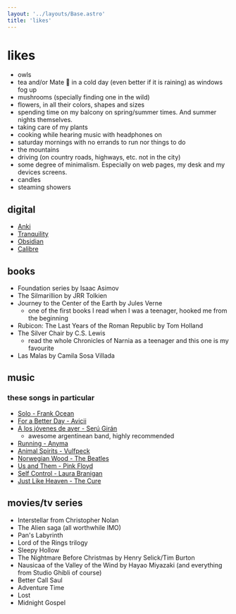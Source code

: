 ```yaml
---
layout: '../layouts/Base.astro'
title: 'likes'
---
```


# likes

- owls
- tea and/or Mate 🧉 in a cold day (even better if it is raining) as windows fog up
- mushrooms (specially finding one in the wild)
- flowers, in all their colors, shapes and sizes
- spending time on my balcony on spring/summer times. And summer nights themselves.
- taking care of my plants
- cooking while hearing music with headphones on
- saturday mornings with no errands to run nor things to do
- the mountains
- driving (on country roads, highways, etc. not in the city)
- some degree of minimalism. Especially on web pages, my desk and my devices screens.
- candles
- steaming showers

## digital
- [Anki](https://apps.ankiweb.net/)
- [Tranquility](https://addons.mozilla.org/en-US/firefox/addon/tranquility-1/)
- [Obsidian](https://obsidian.md/)
- [Calibre](https://calibre-ebook.com/)

## books
- Foundation series by Isaac Asimov
- The Silmarillion by JRR Tolkien
- Journey to the Center of the Earth by Jules Verne
    - one of the first books I read when I was a teenager, hooked me from the beginning
- Rubicon: The Last Years of the Roman Republic by Tom Holland
- The Silver Chair by C.S. Lewis
    - read the whole Chronicles of Narnia as a teenager and this one is my favourite
- Las Malas by Camila Sosa Villada

## music
### these songs in particular
- [Solo - Frank Ocean](https://www.youtube.com/watch?v=X_SEwgDl02E)
- [For a Better Day - Avicii](https://www.youtube.com/watch?v=Xq-knHXSKYY)
- [A los jóvenes de ayer - Serú Girán](https://www.youtube.com/watch?v=myNv-im5yMg)
    - awesome argentinean band, highly recommended
- [Running - Anyma](https://www.youtube.com/watch?v=dH7HRB5afiA)
- [Animal Spirits - Vulfpeck](https://www.youtube.com/watch?v=qTUnDV3MgVQ)
- [Norwegian Wood - The Beatles](https://www.youtube.com/watch?v=Y_V6y1ZCg_8)
- [Us and Them - Pink Floyd](https://www.youtube.com/watch?v=HoLhKJuGhK0)
- [Self Control - Laura Branigan](https://youtu.be/RP0_8J7uxhs?si=rx8X3ljfUWB3msiH)
- [Just Like Heaven - The Cure](https://youtu.be/n3nPiBai66M?si=qRFzxtmgIhNNPy_Q)

## movies/tv series
- Interstellar from Christopher Nolan
- The Alien saga (all worthwhile IMO)
- Pan's Labyrinth
- Lord of the Rings trilogy
- Sleepy Hollow
- The Nightmare Before Christmas by Henry Selick/Tim Burton
- Nausicaa of the Valley of the Wind by Hayao Miyazaki (and everything from Studio Ghibli of course)
- Better Call Saul
- Adventure Time
- Lost
- Midnight Gospel